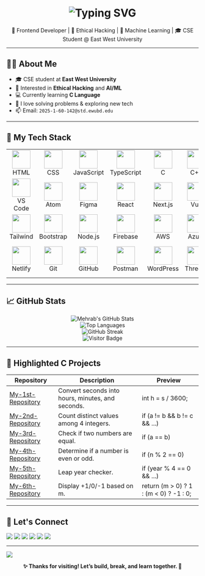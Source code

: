 <!-- Animated Typing Header -->
<h1 align="center">
  <img src="https://readme-typing-svg.herokuapp.com?font=Fira+Code&size=26&duration=3000&pause=1000&color=00FFAA&center=true&vCenter=true&width=700&lines=Hi+I'm+Mehrab+Morshed;Ethical+Hacking+%26+Machine+Learning+Enthusiast;CSE+Student+%7C+East+West+University;Always+learning+💪+Always+exploring+🚀" alt="Typing SVG" />
</h1>

<p align="center">
🚀 Frontend Developer | 🔐 Ethical Hacking | 🤖 Machine Learning | 🎓 CSE Student @ East West University
</p>

---

## 👨‍💻 About Me

- 🎓 CSE student at **East West University**
- 🔐 Interested in **Ethical Hacking** and **AI/ML**
- 💻 Currently learning **C Language**
- 🧠 I love solving problems & exploring new tech
- 📫 Email: `2025-1-60-142@std.ewubd.edu`

---

## 🧰 My Tech Stack

<table align="center">
  <tr>
    <td align="center" width="96"><img src="https://skillicons.dev/icons?i=html" width="48" height="48" /><br>HTML</td>
    <td align="center" width="96"><img src="https://skillicons.dev/icons?i=css" width="48" height="48" /><br>CSS</td>
    <td align="center" width="96"><img src="https://skillicons.dev/icons?i=js" width="48" height="48" /><br>JavaScript</td>
    <td align="center" width="96"><img src="https://skillicons.dev/icons?i=ts" width="48" height="48" /><br>TypeScript</td>
    <td align="center" width="96"><img src="https://skillicons.dev/icons?i=c" width="48" height="48" /><br>C</td>
    <td align="center" width="96"><img src="https://skillicons.dev/icons?i=cpp" width="48" height="48" /><br>C++</td>
    <td align="center" width="96"><img src="https://skillicons.dev/icons?i=python" width="48" height="48" /><br>Python</td>
  </tr>
  <tr>
    <td align="center" width="96"><img src="https://skillicons.dev/icons?i=vscode" width="48" height="48" /><br>VS Code</td>
    <td align="center" width="96"><img src="https://skillicons.dev/icons?i=atom" width="48" height="48" /><br>Atom</td>
    <td align="center" width="96"><img src="https://skillicons.dev/icons?i=figma" width="48" height="48" /><br>Figma</td>
    <td align="center" width="96"><img src="https://skillicons.dev/icons?i=react" width="48" height="48" /><br>React</td>
    <td align="center" width="96"><img src="https://skillicons.dev/icons?i=nextjs" width="48" height="48" /><br>Next.js</td>
    <td align="center" width="96"><img src="https://skillicons.dev/icons?i=vue" width="48" height="48" /><br>Vue</td>
    <td align="center" width="96"><img src="https://skillicons.dev/icons?i=angular" width="48" height="48" /><br>Angular</td>
  </tr>
  <tr>
    <td align="center" width="96"><img src="https://skillicons.dev/icons?i=tailwind" width="48" height="48" /><br>Tailwind</td>
    <td align="center" width="96"><img src="https://skillicons.dev/icons?i=bootstrap" width="48" height="48" /><br>Bootstrap</td>
    <td align="center" width="96"><img src="https://skillicons.dev/icons?i=nodejs" width="48" height="48" /><br>Node.js</td>
    <td align="center" width="96"><img src="https://skillicons.dev/icons?i=firebase" width="48" height="48" /><br>Firebase</td>
    <td align="center" width="96"><img src="https://skillicons.dev/icons?i=aws" width="48" height="48" /><br>AWS</td>
    <td align="center" width="96"><img src="https://skillicons.dev/icons?i=azure" width="48" height="48" /><br>Azure</td>
    <td align="center" width="96"><img src="https://skillicons.dev/icons?i=vercel" width="48" height="48" /><br>Vercel</td>
  </tr>
  <tr>
    <td align="center" width="96"><img src="https://skillicons.dev/icons?i=netlify" width="48" height="48" /><br>Netlify</td>
    <td align="center" width="96"><img src="https://skillicons.dev/icons?i=git" width="48" height="48" /><br>Git</td>
    <td align="center" width="96"><img src="https://skillicons.dev/icons?i=github" width="48" height="48" /><br>GitHub</td>
    <td align="center" width="96"><img src="https://skillicons.dev/icons?i=postman" width="48" height="48" /><br>Postman</td>
    <td align="center" width="96"><img src="https://skillicons.dev/icons?i=wordpress" width="48" height="48" /><br>WordPress</td>
    <td align="center" width="96"><img src="https://skillicons.dev/icons?i=threejs" width="48" height="48" /><br>Three.js</td>
    <td align="center" width="96"><img src="https://skillicons.dev/icons?i=gcp" width="48" height="48" /><br>Google Cloud</td>
  </tr>
</table>


---

## 📈 GitHub Stats

<p align="center">
  <img src="https://github-readme-stats.vercel.app/api?username=Mehrab30-Mehrab&show_icons=true&theme=radical&cache_bust=1" alt="Mehrab's GitHub Stats" />
  <br />
  <img src="https://github-readme-stats.vercel.app/api/top-langs/?username=Mehrab30-Mehrab&layout=compact&theme=radical&cache_bust=1" alt="Top Languages" />
  <br />
  <img src="https://streak-stats.demolab.com?user=Mehrab30-Mehrab&theme=radical&hide_border=true&cache_bust=1" alt="GitHub Streak" />
  <br />
  <img src="https://visitor-badge.laobi.icu/badge?page_id=Mehrab30-Mehrab" alt="Visitor Badge" />
</p>


---

## 🌟 Highlighted C Projects


| Repository | Description | Preview |
|------------|-------------|---------|
| [My-1st-Repository](https://github.com/Mehrab30-Mehrab/My-1st-Repository) | Convert seconds into hours, minutes, and seconds. | int h = s / 3600; |
| [My-2nd-Repository](https://github.com/Mehrab30-Mehrab/My-2nd-Repository) | Count distinct values among 4 integers. | if (a != b && b != c && ...) |
| [My-3rd-Repository](https://github.com/Mehrab30-Mehrab/My-3rd-Repository) | Check if two numbers are equal. | if (a == b) |
| [My-4th-Repository](https://github.com/Mehrab30-Mehrab/My-4th-Repository) | Determine if a number is even or odd. | if (n % 2 == 0) |
| [My-5th-Repository](https://github.com/Mehrab30-Mehrab/My-5th-Repository) | Leap year checker. | if (year % 4 == 0 && ...) |
| [My-6th-Repository](https://github.com/Mehrab30-Mehrab/My-6th-Repository) | Display +1/0/-1 based on m. | return (m > 0) ? 1 : (m < 0) ? -1 : 0; |

---


## 🔗 Let's Connect

<p align="left">
  <a href="https://facebook.com/Mehrab.Morshed"><img src="https://img.shields.io/badge/Facebook-1877F2?style=for-the-badge&logo=facebook&logoColor=white" /></a>
  <a href="https://instagram.com/mehrab080804"><img src="https://img.shields.io/badge/Instagram-E4405F?style=for-the-badge&logo=instagram&logoColor=white" /></a>
  <a href="mailto:2025-1-60-142@std.ewubd.edu"><img src="https://img.shields.io/badge/Email-D14836?style=for-the-badge&logo=gmail&logoColor=white" /></a>
  <a href="https://www.linkedin.com/in/maarjaan-morshed-919445237/"><img src="https://img.shields.io/badge/LinkedIn-0077B5?style=for-the-badge&logo=linkedin&logoColor=white" /></a>
  <a href="https://discordapp.com/users/mehrab080804"><img src="https://img.shields.io/badge/Discord-5865F2?style=for-the-badge&logo=discord&logoColor=white" /></a>
  <a href="https://wa.me/+8801752504847"><img src="https://img.shields.io/badge/WhatsApp-25D366?style=for-the-badge&logo=whatsapp&logoColor=white" /></a>
</p>

---

<img src="https://capsule-render.vercel.app/api?type=waving&color=0:ff005c,100:ff66c4&height=120&section=footer"/>

<p align="center">
  <b>✨ Thanks for visiting! Let’s build, break, and learn together. 🚀</b>
</p>

